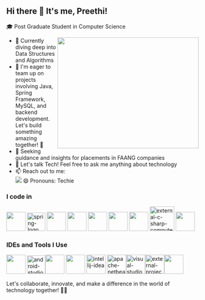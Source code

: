 ## Hi there 👋 It's me, Preethi!

🎓 Post Graduate Student in Computer Science

<img align="right" width="370" height="290" src="https://i.pinimg.com/originals/47/f0/34/47f0342cec72b800463bf003eac1257e.gif">

- 🌱 Currently diving deep into Data Structures and Algorithms
- 👯 I'm eager to team up on projects involving Java, Spring Framework, MySQL, and backend development. Let's build something amazing together! 🤝
- 🤔 Seeking guidance and insights for placements in FAANG companies
- 💬 Let's talk Tech! Feel free to ask me anything about technology
- 📫 Reach out to me: 
  <br/>[<img src="https://img.shields.io/badge/LinkedIn-0077B5?style=for-the-badge&logo=linkedin&logoColor=white" />](https://www.linkedin.com/in/preethi-vijay-64922525b/)
😄 Pronouns: Techie

### I code in

<img height="50" width="50" src="https://img.icons8.com/color/48/000000/java-coffee-cup-logo.png"/> <img width="48" height="48" src="https://img.icons8.com/color/48/spring-logo.png" alt="spring-logo"/> <img height="50" width="50" src="https://img.icons8.com/color/48/000000/python.png" /> <img height="50" width="50" src="https://img.icons8.com/color/48/000000/c-programming.png" /> <img height="50" width="50" src="https://img.icons8.com/color/48/000000/c-plus-plus-logo.png" />  <img height="50" width="50" src="https://img.icons8.com/color/48/000000/html-5.png" /> <img height="50" width="50" src="https://img.icons8.com/color/48/000000/css3.png" /> <img width="64" height="64" src="https://img.icons8.com/external-flaticons-lineal-color-flat-icons/64/external-c-sharp-computer-programming-flaticons-lineal-color-flat-icons.png" alt="external-c-sharp-computer-programming-flaticons-lineal-color-flat-icons"/> <img height="50" width="50" src="https://img.icons8.com/color/48/000000/mysql-logo.png"/>

### IDEs and Tools I Use

<img height="50" width="50" src="https://img.icons8.com/color/48/000000/visual-studio-code-2019.png"/> <img width="48" height="48" src="https://img.icons8.com/color/48/android-studio--v2.png" alt="android-studio--v2"/><img height="50" width="50" src="https://img.icons8.com/color/50/000000/git.png"/> <img height="50" src="https://img.icons8.com/officel/480/null/java-eclipse.png"/> <img width="50" height="50" src="https://img.icons8.com/color/48/intellij-idea.png" alt="intellij-idea"/> <img width="50" height="50" src="https://img.icons8.com/color/48/apache-netbeans.png" alt="apache-netbeans"/><img width="50" height="50" src="https://img.icons8.com/fluency/48/visual-studio.png" alt="visual-studio"/><img width="50" height="50" src="https://img.icons8.com/external-tal-revivo-shadow-tal-revivo/24/external-project-jupyter-a-nonprofit-organization-created-to-open-source-software-logo-shadow-tal-revivo.png" alt="external-project-jupyter-a-nonprofit-organization-created-to-open-source-software-logo-shadow-tal-revivo"/><img height="50" width="50" src="https://img.icons8.com/color/48/000000/pycharm.png"/>

Let's collaborate, innovate, and make a difference in the world of technology together! 🚀🌟
